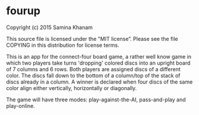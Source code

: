 # fourup
Copyright (c) 2015 Samina Khanam

This source file is licensed under the "MIT license”.
Please see the file COPYING in this distribution 
for license terms.

 This is an app for the connect-four board game, a rather well know game in which two players take turns 'dropping' colored discs into an upright board of 7 columns and 6 rows. Both players are assigned discs of a different color. The discs fall down to the bottom of a column/top of the stack of discs already in a column. A winner is declared when four discs of the same color align either vertically, horizontally or diagonally.

The game will have three modes: play-against-the-AI, pass-and-play and play-online.
